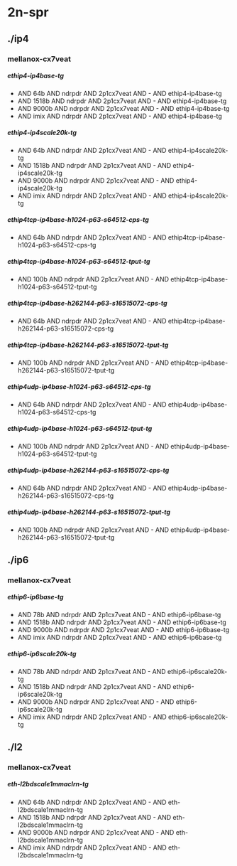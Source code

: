 # 2n-spr
## ./ip4
### mellanox-cx7veat
##### ethip4-ip4base-tg
- AND 64b AND ndrpdr AND 2p1cx7veat AND - AND ethip4-ip4base-tg
- AND 1518b AND ndrpdr AND 2p1cx7veat AND - AND ethip4-ip4base-tg
- AND 9000b AND ndrpdr AND 2p1cx7veat AND - AND ethip4-ip4base-tg
- AND imix AND ndrpdr AND 2p1cx7veat AND - AND ethip4-ip4base-tg
##### ethip4-ip4scale20k-tg
- AND 64b AND ndrpdr AND 2p1cx7veat AND - AND ethip4-ip4scale20k-tg
- AND 1518b AND ndrpdr AND 2p1cx7veat AND - AND ethip4-ip4scale20k-tg
- AND 9000b AND ndrpdr AND 2p1cx7veat AND - AND ethip4-ip4scale20k-tg
- AND imix AND ndrpdr AND 2p1cx7veat AND - AND ethip4-ip4scale20k-tg
##### ethip4tcp-ip4base-h1024-p63-s64512-cps-tg
- AND 64b AND ndrpdr AND 2p1cx7veat AND - AND ethip4tcp-ip4base-h1024-p63-s64512-cps-tg
##### ethip4tcp-ip4base-h1024-p63-s64512-tput-tg
- AND 100b AND ndrpdr AND 2p1cx7veat AND - AND ethip4tcp-ip4base-h1024-p63-s64512-tput-tg
##### ethip4tcp-ip4base-h262144-p63-s16515072-cps-tg
- AND 64b AND ndrpdr AND 2p1cx7veat AND - AND ethip4tcp-ip4base-h262144-p63-s16515072-cps-tg
##### ethip4tcp-ip4base-h262144-p63-s16515072-tput-tg
- AND 100b AND ndrpdr AND 2p1cx7veat AND - AND ethip4tcp-ip4base-h262144-p63-s16515072-tput-tg
##### ethip4udp-ip4base-h1024-p63-s64512-cps-tg
- AND 64b AND ndrpdr AND 2p1cx7veat AND - AND ethip4udp-ip4base-h1024-p63-s64512-cps-tg
##### ethip4udp-ip4base-h1024-p63-s64512-tput-tg
- AND 100b AND ndrpdr AND 2p1cx7veat AND - AND ethip4udp-ip4base-h1024-p63-s64512-tput-tg
##### ethip4udp-ip4base-h262144-p63-s16515072-cps-tg
- AND 64b AND ndrpdr AND 2p1cx7veat AND - AND ethip4udp-ip4base-h262144-p63-s16515072-cps-tg
##### ethip4udp-ip4base-h262144-p63-s16515072-tput-tg
- AND 100b AND ndrpdr AND 2p1cx7veat AND - AND ethip4udp-ip4base-h262144-p63-s16515072-tput-tg
## ./ip6
### mellanox-cx7veat
##### ethip6-ip6base-tg
- AND 78b AND ndrpdr AND 2p1cx7veat AND - AND ethip6-ip6base-tg
- AND 1518b AND ndrpdr AND 2p1cx7veat AND - AND ethip6-ip6base-tg
- AND 9000b AND ndrpdr AND 2p1cx7veat AND - AND ethip6-ip6base-tg
- AND imix AND ndrpdr AND 2p1cx7veat AND - AND ethip6-ip6base-tg
##### ethip6-ip6scale20k-tg
- AND 78b AND ndrpdr AND 2p1cx7veat AND - AND ethip6-ip6scale20k-tg
- AND 1518b AND ndrpdr AND 2p1cx7veat AND - AND ethip6-ip6scale20k-tg
- AND 9000b AND ndrpdr AND 2p1cx7veat AND - AND ethip6-ip6scale20k-tg
- AND imix AND ndrpdr AND 2p1cx7veat AND - AND ethip6-ip6scale20k-tg
## ./l2
### mellanox-cx7veat
##### eth-l2bdscale1mmaclrn-tg
- AND 64b AND ndrpdr AND 2p1cx7veat AND - AND eth-l2bdscale1mmaclrn-tg
- AND 1518b AND ndrpdr AND 2p1cx7veat AND - AND eth-l2bdscale1mmaclrn-tg
- AND 9000b AND ndrpdr AND 2p1cx7veat AND - AND eth-l2bdscale1mmaclrn-tg
- AND imix AND ndrpdr AND 2p1cx7veat AND - AND eth-l2bdscale1mmaclrn-tg